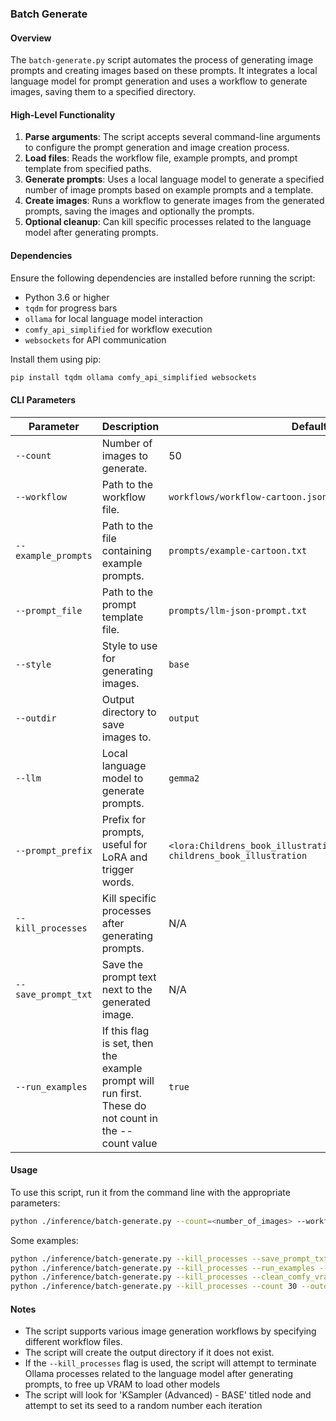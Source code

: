 ### Batch Generate

#### Overview
The `batch-generate.py` script automates the process of generating image prompts and creating images based on these prompts. It integrates a local language model for prompt generation and uses a workflow to generate images, saving them to a specified directory.

#### High-Level Functionality
1. **Parse arguments**: The script accepts several command-line arguments to configure the prompt generation and image creation process.
2. **Load files**: Reads the workflow file, example prompts, and prompt template from specified paths.
3. **Generate prompts**: Uses a local language model to generate a specified number of image prompts based on example prompts and a template.
4. **Create images**: Runs a workflow to generate images from the generated prompts, saving the images and optionally the prompts.
5. **Optional cleanup**: Can kill specific processes related to the language model after generating prompts.

#### Dependencies
Ensure the following dependencies are installed before running the script:

- Python 3.6 or higher
- `tqdm` for progress bars
- `ollama` for local language model interaction
- `comfy_api_simplified` for workflow execution
- `websockets` for API communication

Install them using pip:
```sh
pip install tqdm ollama comfy_api_simplified websockets
```

#### CLI Parameters

| Parameter           | Description                                                                                           | Default                                                                               | Example Usage                                                               |
|---------------------|-------------------------------------------------------------------------------------------------------|---------------------------------------------------------------------------------------|-----------------------------------------------------------------------------|
| `--count`           | Number of images to generate.                                                                         | 50                                                                                    | `python batch-generate.py --count 100`                                      |
| `--workflow`        | Path to the workflow file.                                                                            | `workflows/workflow-cartoon.json`                                                     | `python batch-generate.py --workflow workflows/custom-workflow.json`        |
| `--example_prompts` | Path to the file containing example prompts.                                                          | `prompts/example-cartoon.txt`                                                         | `python batch-generate.py --example_prompts prompts/my-example-prompts.txt` |
| `--prompt_file`     | Path to the prompt template file.                                                                     | `prompts/llm-json-prompt.txt`                                                         | `python batch-generate.py --prompt_file prompts/custom-prompt.txt`          |
| `--style`           | Style to use for generating images.                                                                   | `base`                                                                                | `python batch-generate.py --style anime`                                    |
| `--outdir`          | Output directory to save images to.                                                                   | `output`                                                                              | `python batch-generate.py --outdir /path/to/output`                         |
| `--llm`             | Local language model to generate prompts.                                                             | `gemma2`                                                                              | `python batch-generate.py --llm my-local-model`                             |
| `--prompt_prefix`   | Prefix for prompts, useful for LoRA and trigger words.                                                | `<lora:Childrens_book_illustration_v2.1.safetensors:1.0> childrens_book_illustration` | `python batch-generate.py --prompt_prefix '<lora:MyStyle.safetensors:1.0>'` |
| `--kill_processes`  | Kill specific processes after generating prompts.                                                     | N/A                                                                                   | `python batch-generate.py --kill_processes`                                 |
| `--save_prompt_txt` | Save the prompt text next to the generated image.                                                     | N/A                                                                                   | `python batch-generate.py --save_prompt_txt`                                |
| `--run_examples`    | If this flag is set, then the example prompt will run first.  These do not count in the --count value | `true`                                                                                | `python batch-generate.py --run_examples`                                   |

#### Usage

To use this script, run it from the command line with the appropriate parameters:

```sh
python ./inference/batch-generate.py --count=<number_of_images> --workflow=<workflow_file> --example_prompts=<example_prompts_file> --prompt_file=<prompt_template_file> --style=<image_style> --outdir=<output_directory> --llm=<local_language_model> --prompt_prefix=<prompt_prefix> [--kill_processes] [--save_prompt_txt]
```

Some examples:
```sh
python ./inference/batch-generate.py --kill_processes --save_prompt_txt --count 30 --outdir=output/2024-07-20 --llm llama3:8b-instruct-q6_K
python ./inference/batch-generate.py --kill_processes --run_examples --count 10 --outdir=output/2024-07-21/apocalyptic --llm llama3:8b-instruct-q6_K --style=sai-photographic --workflow workflows/workflow-ultrawide-apoc.json --example_prompts prompts/example-apoc.txt --prompt_prefix "<lora:Apocalyptic:1.5> <lora:add-detail-xl.safetensors:1.8> apocalyptic, 32k UHD resolution, RAW, best quality, ultrawide"
python ./inference/batch-generate.py --kill_processes --clean_comfy_vram --save_prompt_txt --count 25 --outdir=output/2024-08-07/flux --llm llama3.1:8b-instruct-q5_1 --workflow workflows/workflow-flex.json --example_prompts prompts/example-flux.txt --prompt_prefix " "
python ./inference/batch-generate.py --kill_processes --count 30 --outdir=output/2024-07-24/apocalyptic --llm llama3.1:8b-instruct-q5_1 --style="sai-digital art" --workflow workflows/workflow-ultrawide-apoc-v2.json --example_prompts prompts/example-apoc.txt --prompt_prefix "<lora:Apocalyptic-v2-albedobase.safetensors:0.65> <lora:add-detail-xl.safetensors:1.2>,  apocalyptic "
```

#### Notes
- The script supports various image generation workflows by specifying different workflow files.
- The script will create the output directory if it does not exist.
- If the `--kill_processes` flag is used, the script will attempt to terminate Ollama processes related to the language model after generating prompts, to free up VRAM to load other models
- The script will look for 'KSampler (Advanced) - BASE' titled node and attempt to set its seed to a random number each iteration

